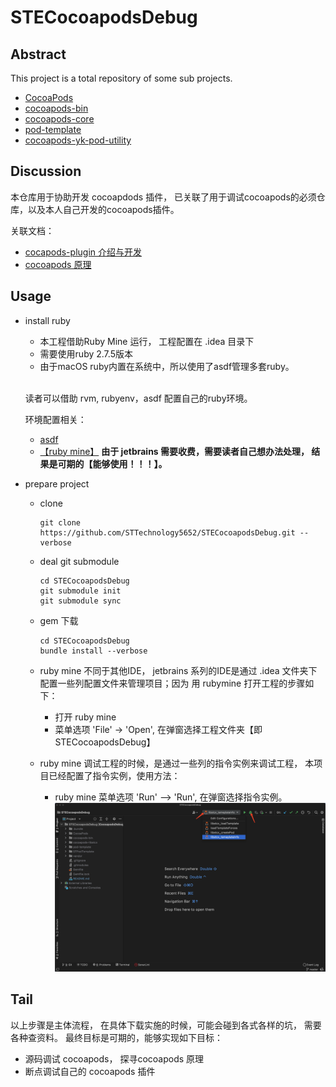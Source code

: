 # STECocoapodsDebug

## Abstract

This project is a total repository of some sub projects.

- [CocoaPods](https://github.com/CocoaPods/CocoaPods.git)
- [cocoapods-bin](https://github.com/tripleCC/cocoapods-bin.git)
- [cocoapods-core](https://github.com/CocoaPods/Core.git)
- [pod-template](https://github.com/CocoaPods/pod-template.git)
- [cocoapods-yk-pod-utility](https://github.com/stephen5652/cocoapods-yk-pod-utility.git)

## Discussion

本仓库用于协助开发 cocoapdods 插件， 已关联了用于调试cocoapods的必须仓库，以及本人自己开发的cocoapods插件。

关联文档：

- [cocapods-plugin 介绍与开发](docs/PluginCreate.md) 
- [cocoapods 原理]()

## Usage

- install ruby
  - 本工程借助Ruby Mine 运行， 工程配置在 .idea 目录下
  - 需要使用ruby 2.7.5版本
  - 由于macOS ruby内置在系统中，所以使用了asdf管理多套ruby。
<br><br>

  读者可以借助 rvm, rubyenv，asdf 配置自己的ruby环境。
  
  环境配置相关：
  - [asdf](https://github.com/asdf-vm/asdf)
  - [【ruby mine】](https://www.jetbrains.com/ruby/) **由于 jetbrains 需要收费，需要读者自己想办法处理， 结果是可期的【能够使用！！！】。**

- prepare project

  - clone

    ```shell
    git clone https://github.com/STTechnology5652/STECocoapodsDebug.git --verbose
    ```
  - deal git submodule

    ```shell
    cd STECocoapodsDebug
    git submodule init
    git submodule sync
    ```
    
  - gem 下载
    ```shell
    cd STECocoapodsDebug
    bundle install --verbose
    ```

  - ruby mine
    不同于其他IDE， jetbrains 系列的IDE是通过 .idea 文件夹下配置一些列配置文件来管理项目；因为 用 rubymine 打开工程的步骤如下：
    - 打开 ruby mine
    - 菜单选项 'File' -> 'Open', 在弹窗选择工程文件夹【即 STECocoapodsDebug】
    
  - ruby mine 调试工程的时候，是通过一些列的指令实例来调试工程， 本项目已经配置了指令实例，使用方法：
    -  ruby mine 菜单选项 'Run' --> 'Run', 在弹窗选择指令实例。
    ![](docs/rubymineWindow.png)

## Tail

以上步骤是主体流程， 在具体下载实施的时候，可能会碰到各式各样的坑， 需要各种查资料。 最终目标是可期的，能够实现如下目标：

- 源码调试 cocoapods， 探寻cocoapods 原理
- 断点调试自己的 cocoapods 插件
